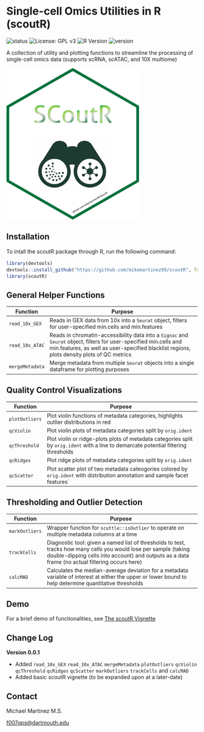# Single-cell Omics Utilities in R (scoutR)

![status](https://img.shields.io/badge/status-in--development-orange)
![License: GPL v3](https://img.shields.io/badge/License-GPLv3-blue.svg)
![R Version](https://img.shields.io/badge/R-4.4.3-blue)
![version](https://badgen.net/badge/version/0.0.1/blue)

A collection of utility and plotting functions to streamline the processing of single-cell omics data (supports scRNA, scATAC, and 10X multiome)

<img src="/img/SCoutR_HexLogo.png" width="350px" height="400px" />


## Installation

To intall the scoutR package through R, run the following command:

```r
library(devtools)
devtools::install_github("https://github.com/mikemartinez99/scoutR", force = TRUE)
library(scoutR)

```

## General Helper Functions

|Function|Purpose|
|--------|-------|
|`read_10x_GEX`|Reads in GEX data from 10x into a `Seurat` object, filters for user-specified min.cells and min.features|
|`read_10x_ATAC`|Reads in chromatin-accessibility data into a `Signac` and `Seurat` object, filters for user-specified min.cells and min.features, as well as user-specified blacklist regions, plots density plots of QC metrics|
|`mergeMetadata`|Merge metadata from multiple `Seurat` objects into a single dataframe for plotting purposes|

## Quality Control Visualizations

|Function|Purpose|
|--------|-------|
|`plotOutliers`|Plot violin functions of metadata categories, highlights outlier distributions in red|
|`qcViolin`|Plot violin plots of metadata categories split by `orig.ident`|
|`qcThreshold`|Plot violin or ridge-plots plots of metadata categories split by `orig.ident` with a line to demarcate potential filtering thresholds|
|`qcRidges`|Plot ridge plots of metadata categories split by `orig.ident`|
|`qcScatter`|Plot scatter plot of two metadata cateogories colored by `orig.ident` with distribution annotation and sample facet features`|

## Thresholding and Outlier Detection

|Function|Purpose|
|--------|-------|
|`markOutliers`|Wrapper function for `scuttle::isOutlier` to operate on multiple metadata columns at a time|
|`trackCells`|Diagnostic tool: given a named list of thresholds to test, tracks how many cells you would lose per sample (taking double-dipping cells into account) and outputs as a data frame (no actual filtering occurs here)|
|`calcMAD`|Calculates the median-average deviation for a metadata variable of interest at either the upper or lower bound to help determine quantitative thresholds|

## Demo

For a brief demo of functionalities, see [The scoutR Vignette](https://github.com/mikemartinez99/scoutR/blob/main/vignettes/scoutR.md)

## Change Log

**Version 0.0.1** 
- Added `read_10x_GEX` `read_10x_ATAC` `mergeMetadata` `plotOutliers` `qcViolin` `qcThreshold` `qcRidges` `qcScatter` `markOutliers` `trackCells` and `calcMAD`
- Added basic scoutR vignette (to be expanded upon at a later-date)

## Contact

Michael Martinez M.S.

f007qps@dartmouth.edu
